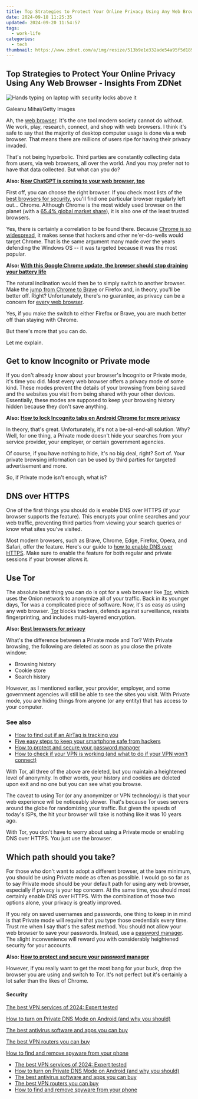 ```yaml
---
title: Top Strategies to Protect Your Online Privacy Using Any Web Browser - Insights From ZDNet
date: 2024-09-18 11:25:35
updated: 2024-09-20 11:54:57
tags:
  - work-life
categories:
  - tech
thumbnail: https://www.zdnet.com/a/img/resize/513b9e1e332ade54a95f5d189252fcb8f5d4576b/2023/02/28/30dbc73f-cc0e-4d3f-9ac2-260e55f04f28/gettyimages-1350595566.jpg?width=278&height=156&fit=crop&auto=webp
---
```


## Top Strategies to Protect Your Online Privacy Using Any Web Browser - Insights From ZDNet

![Hands typing on laptop with security locks above it](https://www.zdnet.com/a/img/resize/91aa4849fd23eeb83bb44efa1771a6297999e0cc/2023/02/28/30dbc73f-cc0e-4d3f-9ac2-260e55f04f28/gettyimages-1350595566.jpg?auto=webp&width=1280)

Galeanu Mihai/Getty Images

Ah, the [web browser](https://www.zdnet.com/home-and-office/work-life/no-browser-is-perfect-whats-a-user-to-do/). It's the one tool modern society cannot do without. We work, play, research, connect, and shop with web browsers. I think it's safe to say that the majority of desktop computer usage is done via a web browser. That means there are millions of users ripe for having their privacy invaded.

That's not being hyperbolic. Third parties are constantly collecting data from users, via web browsers, all over the world. And you may prefer not to have that data collected. But what can you do? 

**Also:** [**Now ChatGPT is coming to your web browser, too**](https://www.zdnet.com/article/now-chatgpt-is-coming-to-your-web-browser-too/)

First off, you can choose the right browser. If you check most lists of the [best browsers for security](https://www.zdnet.com/article/best-browser-for-privacy/), you'll find one particular browser regularly left out… Chrome. Although Chrome is the most widely used browser on the planet (with a [65.4% global market share](https://gs.statcounter.com/browser-market-share)), it is also one of the least trusted browsers. 

Yes, there is certainly a correlation to be found there. Because [Chrome is so widespread](https://www.zdnet.com/home-and-office/networking/whats-the-most-popular-web-browser-in-2022/), it makes sense that hackers and other ne'er-do-wells would target Chrome. That is the same argument many made over the years defending the Windows OS -- it was targeted because it was the most popular.

**Also:** [**With this Google Chrome update, the browser should stop draining your battery life**](https://www.zdnet.com/article/with-this-google-chrome-update-the-browser-should-stop-draining-your-battery-life/)

The natural inclination would then be to simply switch to another browser. Make the [jump from Chrome to Brave](https://www.zdnet.com/article/google-chrome-rival-brave-reports-another-big-jump-in-users/) or Firefox and, in theory, you'll be better off. Right? Unfortunately, there's no guarantee, as privacy can be a concern for [every web browser](https://www.zdnet.com/home-and-office/work-life/no-browser-is-perfect-whats-a-user-to-do/). 

Yes, if you make the switch to either Firefox or Brave, you are much better off than staying with Chrome. 

But there's more that you can do.

Let me explain.

## Get to know Incognito or Private mode

If you don't already know about your browser's Incognito or Private mode, it's time you did. Most every web browser offers a privacy mode of some kind. These modes prevent the details of your browsing from being saved and the websites you visit from being shared with your other devices. Essentially, these modes are supposed to keep your browsing history hidden because they don't save anything.

**Also:** [**How to lock Incognito tabs on Android Chrome for more privacy**](https://www.zdnet.com/article/how-to-lock-active-incognito-tabs-on-android-chrome-for-more-privacy/)

In theory, that's great. Unfortunately, it's not a be-all-end-all solution. Why? Well, for one thing, a Private mode doesn't hide your searches from your service provider, your employer, or certain government agencies. 

Of course, if you have nothing to hide, it's no big deal, right? Sort of. Your private browsing information can be used by third parties for targeted advertisement and more. 

So, if Private mode isn't enough, what is?

## DNS over HTTPS

One of the first things you should do is enable DNS over HTTPS (if your browser supports the feature). This encrypts your online searches and your web traffic, preventing third parties from viewing your search queries or know what sites you've visited. 

Most modern browsers, such as Brave, Chrome, Edge, Firefox, Opera, and Safari, offer the feature. Here's our guide to [how to enable DNS over HTTPS](https://www.zdnet.com/article/dns-over-https-will-eventually-roll-out-in-all-major-browsers-despite-isp-opposition/). Make sure to enable the feature for both regular and private sessions if your browser allows it. 

## Use Tor

The absolute best thing you can do is opt for a web browser like [Tor](https://www.zdnet.com/article/tors-latest-release-makes-it-easier-to-find-secure-onion-services/), which uses the Onion network to anonymize all of your traffic. Back in its younger days, Tor was a complicated piece of software. Now, it's as easy as using any web browser. [Tor](https://www.torproject.org/) blocks trackers, defends against surveillance, resists fingerprinting, and includes multi-layered encryption. 

**Also:** [**Best browsers for privacy**](https://www.zdnet.com/article/best-browser-for-privacy/)

What's the difference between a Private mode and Tor? With Private browsing, the following are deleted as soon as you close the private window:

* Browsing history
* Cookie store
* Search history

However, as I mentioned earlier, your provider, employer, and some government agencies will still be able to see the sites you visit. With Private mode, you are hiding things from anyone (or any entity) that has access to your computer. 

### See also

* [How to find out if an AirTag is tracking you](https://www.zdnet.com/article/how-to-find-out-if-an-airtag-is-tracking-you/)
* [Five easy steps to keep your smartphone safe from hackers](https://www.zdnet.com/article/five-easy-steps-to-keep-your-smartphone-safe-from-hackers/)
* [How to protect and secure your password manager](https://www.zdnet.com/article/how-to-protect-and-secure-your-password-manager/)
* [How to check if your VPN is working (and what to do if your VPN won't connect)](https://www.zdnet.com/article/how-to-check-if-your-vpn-is-working-and-what-to-do-if-your-vpn-wont-connect/)

With Tor, all three of the above are deleted, but you maintain a heightened level of anonymity. In other words, your history and cookies are deleted upon exit and no one but you can see what you browse.

The caveat to using Tor (or any anonymizer or VPN technology) is that your web experience will be noticeably slower. That's because Tor uses servers around the globe for randomizing your traffic. But given the speeds of today's ISPs, the hit your browser will take is nothing like it was 10 years ago.

With Tor, you don't have to worry about using a Private mode or enabling DNS over HTTPS. You just use the browser. 

## Which path should you take?

For those who don't want to adopt a different browser, at the bare minimum, you should be using Private mode as often as possible. I would go so far as to say Private mode should be your default path for using any web browser, especially if privacy is your top concern. At the same time, you should most certainly enable DNS over HTTPS. With the combination of those two options alone, your privacy is greatly improved.

If you rely on saved usernames and passwords, one thing to keep in in mind is that Private mode will require that you type those credentials every time. Trust me when I say that's the safest method. You should not allow your web browser to save your passwords. Instead, use a [password manager](https://www.zdnet.com/article/best-password-manager/). The slight inconvenience will reward you with considerably heightened security for your accounts.

**Also:** [**How to protect and secure your password manager**](https://www.zdnet.com/article/how-to-protect-and-secure-your-password-manager/)

However, if you really want to get the most bang for your buck, drop the browser you are using and switch to Tor. It's not perfect but it's certainly a lot safer than the likes of Chrome.

#### Security

[The best VPN services of 2024: Expert tested](https://www.zdnet.com/article/best-vpn/ "The best VPN services of 2024: Expert tested")

[How to turn on Private DNS Mode on Android (and why you should)](https://www.zdnet.com/article/how-to-turn-on-private-dns-mode-on-android-and-why-you-should/ "How to turn on Private DNS Mode on Android (and why you should)")

[The best antivirus software and apps you can buy](https://www.zdnet.com/article/best-antivirus/ "The best antivirus software and apps you can buy")

[The best VPN routers you can buy](https://www.zdnet.com/article/best-vpn-router/ "The best VPN routers you can buy")

[How to find and remove spyware from your phone](https://www.zdnet.com/article/how-to-find-and-remove-spyware-from-your-phone/ "How to find and remove spyware from your phone")

* [The best VPN services of 2024: Expert tested](https://www.zdnet.com/article/best-vpn/ "The best VPN services of 2024: Expert tested")
* [How to turn on Private DNS Mode on Android (and why you should)](https://www.zdnet.com/article/how-to-turn-on-private-dns-mode-on-android-and-why-you-should/ "How to turn on Private DNS Mode on Android (and why you should)")
* [The best antivirus software and apps you can buy](https://www.zdnet.com/article/best-antivirus/ "The best antivirus software and apps you can buy")
* [The best VPN routers you can buy](https://www.zdnet.com/article/best-vpn-router/ "The best VPN routers you can buy")
* [How to find and remove spyware from your phone](https://www.zdnet.com/article/how-to-find-and-remove-spyware-from-your-phone/ "How to find and remove spyware from your phone")

<ins class="adsbygoogle"
     style="display:block"
     data-ad-format="autorelaxed"
     data-ad-client="ca-pub-7571918770474297"
     data-ad-slot="1223367746"></ins>



<ins class="adsbygoogle"
     style="display:block"
     data-ad-client="ca-pub-7571918770474297"
     data-ad-slot="8358498916"
     data-ad-format="auto"
     data-full-width-responsive="true"></ins>

